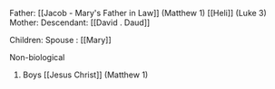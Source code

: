 Father:
[[Jacob - Mary's Father in Law]] (Matthew 1)
[[Heli]] (Luke 3)
Mother: 
Descendant: [[David . Daud]]

Children:
Spouse : [[Mary]]

Non-biological
1) Boys
	[[Jesus Christ]] (Matthew 1)	
